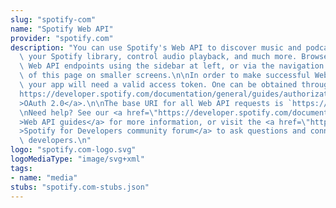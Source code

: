 ```yaml
---
slug: "spotify-com"
name: "Spotify Web API"
provider: "spotify.com"
description: "You can use Spotify's Web API to discover music and podcasts, manage\
  \ your Spotify library, control audio playback, and much more. Browse our available\
  \ Web API endpoints using the sidebar at left, or via the navigation bar on top\
  \ of this page on smaller screens.\n\nIn order to make successful Web API requests\
  \ your app will need a valid access token. One can be obtained through <a href=\"\
  https://developer.spotify.com/documentation/general/guides/authorization-guide/\"\
  >OAuth 2.0</a>.\n\nThe base URI for all Web API requests is `https://api.spotify.com/v1`.\n\
  \nNeed help? See our <a href=\"https://developer.spotify.com/documentation/web-api/guides/\"\
  >Web API guides</a> for more information, or visit the <a href=\"https://community.spotify.com/t5/Spotify-for-Developers/bd-p/Spotify_Developer\"\
  >Spotify for Developers community forum</a> to ask questions and connect with other\
  \ developers.\n"
logo: "spotify.com-logo.svg"
logoMediaType: "image/svg+xml"
tags:
- name: "media"
stubs: "spotify.com-stubs.json"
---
```

